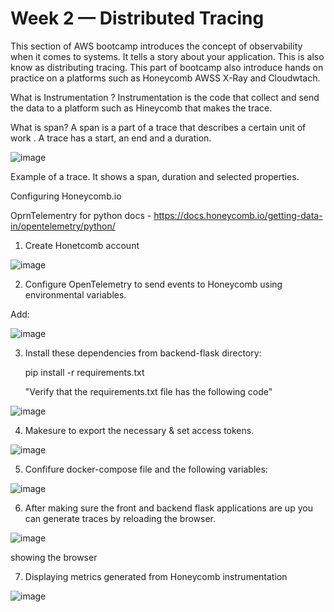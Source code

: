 # Week 2 — Distributed Tracing

This section of AWS bootcamp introduces the concept of observability when it comes to systems. It tells a story about your application. This is also know as distributing tracing. This part of bootcamp also introduce hands on practice on a platforms such as Honeycomb AWSS X-Ray and Cloudwtach.

What is Instrumentation ?
Instrumentation is the code that collect and send the data to a platform such as Hineycomb that makes the trace.

What is span?
A span is a part of a trace that describes a certain unit of work . A trace has a start, an end and a duration.

![image](https://user-images.githubusercontent.com/124897604/224895668-ad093500-1eb2-4fb7-9fee-f7322b070373.png)


Example of a trace. It shows a span, duration and selected properties.

Configuring Honeycomb.io

OprnTelementry for python docs - 
https://docs.honeycomb.io/getting-data-in/opentelemetry/python/

1) Create Honetcomb account

![image](https://user-images.githubusercontent.com/124897604/224896537-2ed7a5cf-735a-4829-b38b-1a9b807779db.png)


2) Configure OpenTelemetry to send events to Honeycomb using environmental variables.

Add:

![image](https://user-images.githubusercontent.com/124897604/224898080-5482b2fa-7252-4b83-b03b-b5ca8f0beca2.png)



3) Install these dependencies from backend-flask directory:

    pip install -r requirements.txt

    "Verify that the requirements.txt file has the following code"

![image](https://user-images.githubusercontent.com/124897604/224898368-2c6fcbac-de2c-4002-bdd7-e492db7cc6b8.png)


4) Makesure to export the necessary & set access tokens.

![image](https://user-images.githubusercontent.com/124897604/224898623-8154c372-074e-4930-8bb2-8c055fa15efd.png)

5) Confifure docker-compose file and the following variables:

![image](https://user-images.githubusercontent.com/124897604/224901178-dfd87543-62cb-4992-88f3-2368f9e87a12.png)

6) After making sure the front and backend flask applications are up you can generate traces by reloading the browser.

![image](https://user-images.githubusercontent.com/124897604/224901941-61f7f0d5-5545-4682-8da5-5e2a4ffa1a29.png)

showing the browser

7) Displaying metrics generated from Honeycomb instrumentation

![image](https://user-images.githubusercontent.com/124897604/224902584-891d3f9c-77ec-4af3-a9b5-0ed211454cfd.png)







